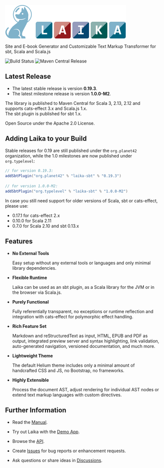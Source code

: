 
![Laika](docs/src/img/site/laika-dog@1.5x.png)

Site and E-book Generator and Customizable Text Markup Transformer for sbt, Scala and Scala.js

![Build Status](https://github.com/planet42/Laika/workflows/CI/badge.svg)
![Maven Central Release](https://img.shields.io/maven-central/v/org.planet42/laika-core_2.12.svg)


Latest Release
--------------

* The latest stable release is version **0.19.3**.
* The latest milestone release is version **1.0.0-M2**.

The library is published to Maven Central for Scala 3, 2.13, 2.12 and supports cats-effect 3.x and Scala.js 1.x.  
The sbt plugin is published for sbt 1.x.

Open Source under the Apache 2.0 License.


Adding Laika to your Build
--------------------------

Stable releases for 0.19 are still published under the `org.planet42` organization, 
while the 1.0 milestones are now published under `org.typelevel`:

```scala
// for version 0.19.3:
addSbtPlugin("org.planet42" % "laika-sbt" % "0.19.3")

// for version 1.0.0-M2:
addSbtPlugin("org.typelevel" % "laika-sbt" % "1.0.0-M2")
```

In case you still need support for older versions of Scala, sbt or cats-effect, please use:
* 0.17.1 for cats-effect 2.x
* 0.10.0 for Scala 2.11
* 0.7.0 for Scala 2.10 and sbt 0.13.x



Features
--------

* **No External Tools**

  Easy setup without any external tools or languages and only minimal library dependencies.
  
* **Flexible Runtime**

  Laika can be used as an sbt plugin, as a Scala library for the JVM or in the browser via Scala.js.
  
* **Purely Functional**

  Fully referentially transparent, no exceptions or runtime reflection and integration 
  with cats-effect for polymorphic effect handling.
  
* **Rich Feature Set**

  Markdown and reStructuredText as input, HTML, EPUB and PDF as output, integrated preview server and syntax highlighting, 
  link validation, auto-generated navigation, versioned documentation, and much more.
  
* **Lightweight Theme**

  The default Helium theme includes only a minimal amount of handcrafted CSS and JS, no Bootstrap, no frameworks.

* **Highly Extensible**

  Process the document AST, adjust rendering for individual AST nodes 
  or extend text markup languages with custom directives.
  

Further Information
-------------------

* Read the [Manual].

* Try out Laika with the [Demo App].

* Browse the [API].

* Create [Issues] for bug reports or enhancement requests.

* Ask questions or share ideas in [Discussions].
 

[Manual]: https://typelevel.org/Laika/
[Demo App]: http://planet42.org/
[API]: https://typelevel.org/Laika/latest/api/laika/api/
[Issues]: https://github.com/typelevel/Laika/issues
[Discussions]: https://github.com/typelevel/Laika/discussions
